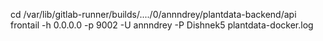 cd /var/lib/gitlab-runner/builds/..../0/annndrey/plantdata-backend/api
frontail -h 0.0.0.0 -p 9002 -U annndrey -P Dishnek5 plantdata-docker.log
